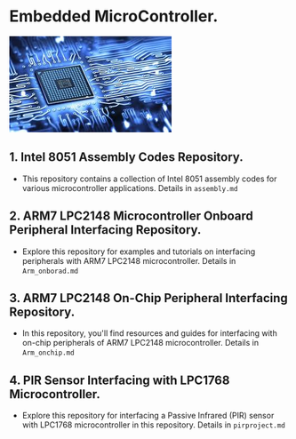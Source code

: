 # Embedded MicroController.

<p align="left">
  <img src="micro.jpg" alt="Image 1"/>
</p>


## 1. Intel 8051 Assembly Codes Repository.
- This repository contains a collection of Intel 8051 assembly codes for various microcontroller applications.
 Details in `assembly.md`

## 2. ARM7 LPC2148 Microcontroller Onboard Peripheral Interfacing Repository.
- Explore this repository for examples and tutorials on interfacing peripherals with ARM7 LPC2148 microcontroller.
Details in  `Arm_onborad.md`

## 3. ARM7 LPC2148 On-Chip Peripheral Interfacing Repository.
- In this repository, you'll find resources and guides for interfacing with on-chip peripherals of ARM7 LPC2148 microcontroller.
Details in `Arm_onchip.md`

## 4. PIR Sensor Interfacing with LPC1768 Microcontroller.
- Explore this repository for interfacing a Passive Infrared (PIR) sensor with LPC1768 microcontroller in this repository.
Details in `pirproject.md`
